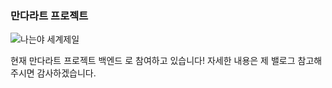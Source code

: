 ### 만다라트 프로젝트


![나는야 세계제일](https://github.com/lemonticsoul/madalart/assets/127959482/f3d6511b-57db-4995-9f33-f22dac405e66)

현재 만다라트 프로젝트 백엔드 로 참여하고 있습니다!
자세한 내용은 제 밸로그 참고해주시면 감사하겠습니다.
